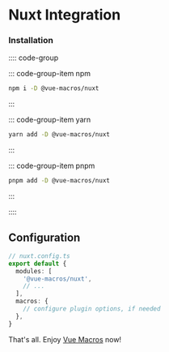 # Nuxt Integration

### Installation

:::: code-group

::: code-group-item npm

```bash
npm i -D @vue-macros/nuxt
```

:::

::: code-group-item yarn

```bash
yarn add -D @vue-macros/nuxt
```

:::

::: code-group-item pnpm

```bash
pnpm add -D @vue-macros/nuxt
```

:::

::::

## Configuration

```ts
// nuxt.config.ts
export default {
  modules: [
    '@vue-macros/nuxt',
    // ...
  ],
  macros: {
    // configure plugin options, if needed
  },
}
```

That's all. Enjoy [Vue Macros](../macros/index.md) now!
